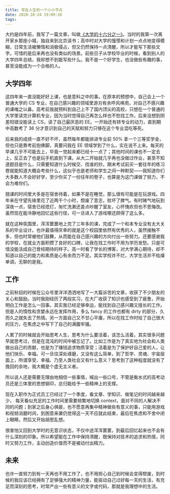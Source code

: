 ```yaml
---
title: 写在人生的一个小小节点
date: 2020-10-24 19:09:18
tags:
---
```


大约是四年前，我写了一篇文章，叫做[《大学的十六分之一》](https://www.jianshu.com/p/f4df282e945d)。当时的我第一次离开家乡那座小城，独自来到北京读书；高中时对大学的憧憬和计划一点点地变得模糊，日常生活被懒惰和消极侵占，但又仍然保持一点清醒，所以才能写下那些文字。可惜的是后来再也没有类似的场景。前些日子从学校毕业的时候，看到别人的大学四年总结，我却想不到能写些什么。我不是一个好学生，也没做些有趣的事，甚至没能成为一个合格的人。
<!-- more -->

## 大学四年

这四年来一直没能好好上课，也是意料之中的事。在原本的预想中，自己会上一个普通大学的 CS 专业，在自己感兴趣的领域里游刃有余呼风唤雨，对自己不感兴趣的课嗤之以鼻。高考前我就预料到自己上不了国内顶尖的高校，只想在一个普通的大学里读完计算机专业，因为当时觉得自己再怎么样也不愁找工作。后来没想到阴差阳错没能读上 CS，读了自己最厌恶的 EE。一开始还有转专业的动力，直到期中高数考了 36 分才意识到自己的天赋和努力只够在这个专业混吃等死。

后来我的成绩一直不好不坏，虽然每年都能排进专业前 50% 拿一个三等奖学金，但也只是靠考前抱佛脚，真要问我在 EE 领域学到了什么，实在说不上来。每天的早课几乎不可能去上，毕竟一觉起来都已经十一点了；其他时间的课也不一定去上，反正去了也是玩手机直到下课。从大二开始就几乎再也没做过作业，甚至不知道题目是什么，只需要知道什么时候交、找谁的抄。期末考试前买一套往年的练习卷就能知道大概会考些什么，这似乎也是老师和学生之间一种默契——我知道你们大多数人不会好好学，至少你买了一份往年的卷子，也算是为这门课做了努力，不会为难你们。

翘课的时间里大多是在宿舍待着，如果不是在睡觉，那么很有可能是在玩游戏。四年来在守望先锋里花了近两千个小时，颓废了意志，败坏了脾气。有时赌气地玩到深夜一点，宿舍已经熄灯，匆忙洗漱还差点吵醒了室友，心怀愧疚但也不思悔改。虽然现在能冷静地回忆这些行径，可一旦进入了游戏哪还顾得了这么多。 

就在这种氛围里，浑浑噩噩地上完了三年多的课，完成了一个和本专业没有太大关系的毕业设计。也许最值得庆幸的就是这个校园里依然有优秀的人，虽然接触不多，但也时常被他们鼓舞，从而能在自己感兴趣的方向付出一些努力。还要感谢我的学校，在就业方面积攒了良好的口碑，让我在找工作时不用为学历发愁。只是可惜没能活成自己曾经期待的样子。高一时看了学长的博客，对大学满心期待，却不知道以自己的能力和素质是心有余而力不足。其实学校并不烂，大学生活并不枯燥单调，无聊的是我。

## 工作

之前秋招的时候在公众号里洋洋洒洒地写了一大篇诉苦的文章，收获了不少朋友的关心和鼓励。当时我刚经历了两段实习，在大厂收获了知识也感受到了疲惫，开始明白工作是怎么一回事。其实我已经足够幸运，能找到自己感兴趣又擅长的工作。但是人的惰性和贪婪永远在发挥作用，多么 fancy 的工作也都有 dirty 的部分，久而久之就失去了热情。另一方面自己又不甘心平庸，所以在找工作时给了自己很大的压力，在焦虑之中写下了自己的满腹牢骚。

人累了的时候就会开始思考人生，思考为什么要活着，该怎么活着。其实很多问题早就思考过，但是在混沌的时间中被忘记了。比如工作是为了真实地为社会和人类做出自己的贡献，也是为了赚钱追求物质享受；活着是为了保护好自己爱的人，让他们快乐、幸福。可一旦往深处琢磨，又没有这么简单，到了哲学、灵魂、宇宙层面上，所谓享受、幸福、乃至人类社会又有什么意义？思考到了这种程度就没有了挽回的余地，我大概是个虚无主义者。

所以说人还是需要无理由地相信一些事情，喊出一些口号，不管是衡水式的高考动员还是三体里的思想钢印，总归能给予一些精神上的支撑。

现在入职作为正式员工已经过了一个季度，看文章、学知识、做笔记的时间越来越少， 每天看似充足的工作时间里需要频繁地切换 context，面对不同的人解决不同的问题；到家之后身心俱疲，也不愿意再集中精神做些有意义的事，只能用游戏和视频消磨时间，到困意来袭仍觉得这一天不应就此结束，最后在焦虑和不舍中闭上眼睛，然后又开始胡思乱想。

很害怕又回到大学时的无意识状态，不仅中途浑浑噩噩，到最后回忆起来也不会有什么深刻的印象。所以希望能在工作中保持清醒，既保持对技术的追求和热情，同时又努力工作，主动创造价值而不是被动付出精力。

## 未来

也许一直努力到有一天再也不用工作了，也不用担心自己到时候会变得颓废，到时候的我应该已经拥有了足够强大的精神力量，能驱动自己过好每一天的生活，有充足而深刻的思考，时常产出一些有意义的文字或代码，那就是我理想中的生活。
